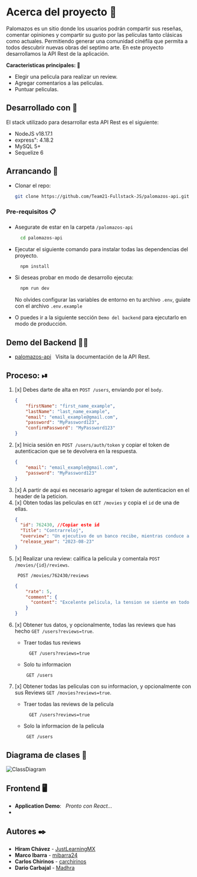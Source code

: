 # Acerca del proyecto 📝

Palomazos es un sitio donde los usuarios podrán compartir sus reseñas, 
comentar opiniones y compartir su gusto por las películas tanto clásicas 
como actuales. Permitiendo generar una comunidad cinéfila que permita a 
todos descubrir nuevas obras del septimo arte. En este proyecto desarrollamos
la API Rest de la aplicación.

<b>Caracteristicas principales: </b>📌

<ul>
    <li>Elegir una pelicula para realizar un review.</li>
    <li>Agregar comentarios a las peliculas.</li>
    <li>Puntuar peliculas.</li>
</ul>

## Desarrollado con 🔐

El stack utilizado para desarrollar esta API Rest es el siguiente:

* NodeJS v18.17.1
* express": 4.18.2
* MySQL 5+
* Sequelize 6

## Arrancando 🚀

* Clonar el repo:
  ```bash
  git clone https://github.com/Team21-Fullstack-JS/palomazos-api.git
  ```

### Pre-requisitos 📋

* Asegurate de estar en la carpeta `/palomazos-api`
  ```bash
    cd palomazos-api
    ```
* Ejecutar el siguiente comando para instalar todas las dependencias del proyecto.
  ```bash
    npm install
  ```
* Si deseas probar en modo de desarrollo ejecuta:
  ```bash
    npm run dev
  ```
  No olvides configurar las variables de entorno en tu archivo `.env`, guiate con el archivo `.env.example`

* O puedes ir a la siguiente sección `Demo del backend` para ejecutarlo en modo de producción.

## Demo del Backend 👨‍💻
- [palomazos-api](https://palomazos-api-a0bcbaa57f47.herokuapp.com/api/v1/documentation/) &nbsp; Visita la documentación de la API Rest.

## Proceso: ⏯
1. [x] Debes darte de alta en `POST /users`, enviando por el `body`.
    ```json
    {
        "firstName": "first_name_example",
        "lastName": "last_name_example",
        "email": "email_example@gmail.com",
        "password": "MyPassword123",
        "confirmPassword": "MyPassword123"
    }
   ```
2. [x] Inicia sesión en `POST /users/auth/token` y copiar el token de autenticacion que se te devolvera en la respuesta.
    ```json
    {
        "email": "email_example@gmail.com",
        "password": "MyPassword123"
    }
   ```
3. [x] A partir de aqui es necesario agregar el token de autenticacion en el header de la peticion.
4. [x] Obten todas las peliculas en `GET /movies` y copia el `id` de una de ellas.
    ```json
    {
      "id": 762430, //Copiar este id
      "Title": "Contrarreloj",
      "overview": "Un ejecutivo de un banco recibe, mientras conduce a sus hijos a la escuela...",
      "release_year": "2023-08-23"
    }
   ```
4. [x] Realizar una review: califica la pelicula y comentala `POST /movies/{id}/reviews`.
    ```jsonpath
     POST /movies/762430/reviews
    ```
    ```json
    {
        "rate": 5,
        "comment": {
          "content": "Excelente pelicula, la tension se siente en todo momento y no deja lugar a las distracciones."
        }
    }
    ```
5. [x] Obtener tus datos, y opcionalmente, todas las reviews que has hecho `GET /users?reviews=true`.
   * Traer todas tus reviews
     ```jsonpath
       GET /users?reviews=true
     ```

   * Solo tu informacion
     ```jsonpath
      GET /users
     ```
6. [x] Obtener todas las peliculas con su informacion, y opcionalmente con sus Reviews `GET /movies?reviews=true`.
   * Traer todas las reviews de la pelicula
      ```jsonpath
        GET /users?reviews=true
      ```

   * Solo la informacion de la pelicula
     ```jsonpath
      GET /users
     ```

## Diagrama de clases 📑
![ClassDiagram](\assets\diagrams\UML-diagram-class.png)

## Frontend 🖥️
- **Application Demo**: &nbsp; _Pronto con React..._
- 
## Autores ✒️

* **Hiram Chávez** - [JustLearningMX](https://github.com/JustLearningMX)
* **Marco Ibarra** - [mibarra24](https://github.com/mibarra24)
* **Carlos Chirinos** - [carchirinos](https://github.com/carchirinos)
* **Dario Carbajal** - [Madhra](https://github.com/Madhra)